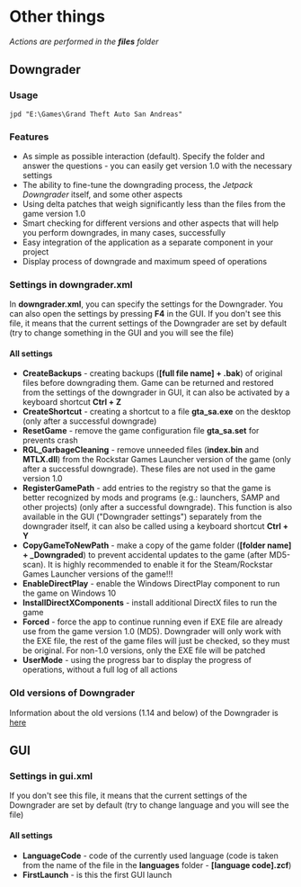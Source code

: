 # Other things 

*Actions are performed in the **files** folder*

## Downgrader

### Usage

  ```shell
jpd "E:\Games\Grand Theft Auto San Andreas"
  ```

### Features

* As simple as possible interaction (default). Specify the folder and answer the questions - you can easily get version 1.0 with the necessary settings
* The ability to fine-tune the downgrading process, the *Jetpack Downgrader* itself, and some other aspects
* Using delta patches that weigh significantly less than the files from the game version 1.0
* Smart checking for different versions and other aspects that will help you perform downgrades, in many cases, successfully
* Easy integration of the application as a separate component in your project
* Display process of downgrade and maximum speed of operations

### Settings in downgrader.xml

In **downgrader.xml**, you can specify the settings for the Downgrader. You can also open the settings by pressing **F4** in the GUI. If you don't see this file, it means that the current settings of the Downgrader are set by default (try to change something in the GUI and you will see the file)

#### All settings

* **CreateBackups** - creating backups (**[full file name] + .bak**) of original files before downgrading them. Game can be returned and restored from the settings of the downgrader in GUI, it can also be activated by a keyboard shortcut **Ctrl + Z**
* **CreateShortcut** - creating a shortcut to a file **gta_sa.exe** on the desktop (only after a successful downgrade)
* **ResetGame** - remove the game configuration file **gta_sa.set** for prevents crash
* **RGL_GarbageCleaning** - remove unneeded files (**index.bin** and **MTLX.dll**) from the Rockstar Games Launcher version of the game (only after a successful downgrade). These files are not used in the game version 1.0
* **RegisterGamePath** - add entries to the registry so that the game is better recognized by mods and programs (e.g.: launchers, SAMP and other projects) (only after a successful downgrade). This function is also available in the GUI ("Downgrader settings") separately from the downgrader itself, it can also be called using a keyboard shortcut **Ctrl + Y**
* **CopyGameToNewPath** - make a copy of the game folder (**[folder name] + _Downgraded**) to prevent accidental updates to the game (after MD5-scan). It is highly recommended to enable it for the Steam/Rockstar Games Launcher versions of the game!!!
* **EnableDirectPlay** - enable the Windows DirectPlay component to run the game on Windows 10
* **InstallDirectXComponents** - install additional DirectX files to run the game
* **Forced** - force the app to continue running even if EXE file are already use from the game version 1.0 (MD5). Downgrader will only work with the EXE file, the rest of the game files will just be checked, so they must be original. For non-1.0 versions, only the EXE file will be patched
* **UserMode** - using the progress bar to display the progress of operations, without a full log of all actions

### Old versions of Downgrader

Information about the old versions (1.14 and below) of the Downgrader is [here](https://github.com/Zalexanninev15/Jetpack-Downgrader/blob/unstable/data/docs/DowngraderSettingsOld.md)

## GUI

### Settings in gui.xml

If you don't see this file, it means that the current settings of the Downgrader are set by default (try to change language and you will see the file)

#### All settings

* **LanguageCode** - code of the currently used language (code is taken from the name of the file in the **languages** folder - **[language code].zcf**)
* **FirstLaunch** - is this the first GUI launch
